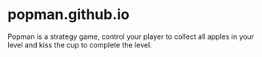 # popman.github.io
Popman is a strategy game, control your player to collect all apples in your level and kiss the cup to complete the level.
